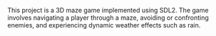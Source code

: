 This project is a 3D maze game implemented using SDL2. The game involves navigating a player through a maze, avoiding or confronting enemies, and experiencing dynamic weather effects such as rain.
